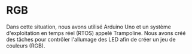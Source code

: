# RGB
Dans cette situation, nous avons utilisé Arduino Uno et un système d'exploitation en temps réel (RTOS) appelé Trampoline. Nous avons créé des tâches pour contrôler l'allumage des LED afin de créer un jeu de couleurs (RGB).
